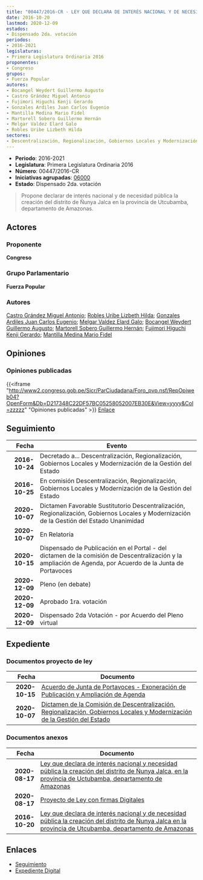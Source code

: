 ```yaml
---
title: "00447/2016-CR - LEY QUE DECLARA DE INTERÉS NACIONAL Y DE NECESIDAD PÚBLICA LA CREACIÓN DEL DISTRITO DE ÑUNYA JALCA EN LA PROVINCIA DE UTCUBAMBA, DEPARTAMENTO DE AMAZONAS"
date: 2016-10-20
lastmod: 2020-12-09
estados:
- Dispensado 2da. votación
periodos:
- 2016-2021
legislaturas:
- Primera Legislatura Ordinaria 2016
proponentes:
- Congreso
grupos:
- Fuerza Popular
autores:
- Bocangel Weydert Guillermo Augusto
- Castro Grández Miguel Antonio
- Fujimori Higuchi Kenji Gerardo
- Gonzales Ardiles Juan Carlos Eugenio
- Mantilla Medina Mario Fidel
- Martorell Sobero Guillermo Hernán
- Melgar Valdez Elard Galo
- Robles Uribe Lizbeth Hilda
sectores:
- Descentralización, Regionalización, Gobiernos Locales y Modernización de la Gestión del Estado
---
```

- **Periodo**: 2016-2021
- **Legislatura**: Primera Legislatura Ordinaria 2016
- **Número**: 00447/2016-CR
- **Iniciativas agrupadas**: [06000](../../06000/06000)
- **Estado**: Dispensado 2da. votación

> Propone declarar de interés nacional y de necesidad pública la creación del distrito de Ñunya Jalca en la provincia de Utcubamba, departamento de Amazonas.


## Actores

### Proponente

**Congreso**

### Grupo Parlamentario

**Fuerza Popular**

### Autores

[Castro Grández Miguel Antonio](mailto:mailto:macastro@congreso.gob.pe); [Robles Uribe Lizbeth Hilda](mailto:mailto:lroblesu@congreso.gob.pe); [Gonzales Ardiles Juan Carlos Eugenio](mailto:mailto:jgonzalesa@congreso.gob.pe); [Melgar Valdez Elard Galo](mailto:mailto:emelgar@congreso.gob.pe); [Bocangel Weydert Guillermo Augusto](mailto:mailto:gbocangel@congreso.gob.pe); [Martorell Sobero Guillermo Hernán](mailto:mailto:gmartorell@congreso.gob.pe); [Fujimori Higuchi Kenji Gerardo](mailto:mailto:kfujimorih@congreso.gob.pe); [Mantilla Medina Mario Fidel](mailto:mailto:mmantilla@congreso.gob.pe)

## Opiniones

### Opiniones publicadas

{{<iframe "http://www2.congreso.gob.pe/Sicr/ParCiudadana/Foro_pvp.nsf/RepOpiweb04?OpenForm&Db=D217348C22DF57BC05258052007EB30E&View=yyyy&Col=zzzzz" "Opiniones publicadas" >}}
[Enlace](http://www2.congreso.gob.pe/Sicr/ParCiudadana/Foro_pvp.nsf/RepOpiweb04?OpenForm&Db=D217348C22DF57BC05258052007EB30E&View=yyyy&Col=zzzzz)


## Seguimiento

| Fecha | Evento |
|------:|--------|
| **2016-10-24** | Decretado a... Descentralización, Regionalización, Gobiernos Locales y Modernización de la Gestión del Estado |
| **2016-10-25** | En comisión Descentralización, Regionalización, Gobiernos Locales y Modernización de la Gestión del Estado |
| **2020-10-07** | Dictamen Favorable Sustitutorio Descentralización, Regionalización, Gobiernos Locales y Modernización de la Gestión del Estado Unanimidad |
| **2020-10-07** | En Relatoría |
| **2020-10-15** | Dispensado de Publicación en el Portal - del dictamen de la comisión de Descentralización y la ampliación de Agenda, por Acuerdo de la Junta de Portavoces |
| **2020-12-09** | Pleno (en debate) |
| **2020-12-09** | Aprobado 1ra. votación |
| **2020-12-09** | Dispensado 2da Votación - por Acuerdo del Pleno virtual |

## Expediente

### Documentos proyecto de ley

| Fecha | Documento |
|------:|-----------|
| **2020-10-15** | [Acuerdo de Junta de Portavoces - Exoneración de Publicación y Ampliación de Agenda](https://leyes.congreso.gob.pe/Documentos/2016_2021/Acuerdos/Junta_Portavoces/AJP00447-20201015.pdf) |
| **2020-10-07** | [Dictamen de la Comisión de Descentralización, Regionalización, Gobiernos Locales y Modernización de la Gestión del Estado](http://www.leyes.congreso.gob.pe/Documentos/2016_2021/Dictamenes/Proyectos_de_Ley/00447DC08MAY20201007.pdf) |

### Documentos anexos

| Fecha | Documento |
|------:|-----------|
| **2020-08-17** | [Ley que declara de interés nacional y necesidad pública la creación del distrito de Ñunya Jalca, en la provincia de Uctubamba, departamento de Amazonas](http://www.leyes.congreso.gob.pe/Documentos/2016_2021/Proyectos_de_Ley_y_de_Resoluciones_Legislativas/PL06000-20200817.pdf) |
| **2020-08-17** | [Proyecto de Ley con firmas Digitales](http://www.leyes.congreso.gob.pe/Documentos/2016_2021/Proyectos_de_Ley_y_de_Resoluciones_Legislativas/Proyectos_Firmas_digitales/PL06000.pdf) |
| **2016-10-20** | [Ley que declara de interés nacional y de necesidad pública la creación del distrito de Ñunya Jalca en la provincia de Utcubamba, departamento de Amazonas](http://www.leyes.congreso.gob.pe/Documentos/2016_2021/Proyectos_de_Ley_y_de_Resoluciones_Legislativas/PL0044720161020...pdf) |

## Enlaces

- [Seguimiento](http://www2.congreso.gob.pe/Sicr/TraDocEstProc/CLProLey2016.nsf/f7fff46988ca05b1052578e100829cc7/7bbff97ac061c97205258052007d8958?OpenDocument)
- [Expediente Digital](http://www2.congreso.gob.pe/Sicr/TraDocEstProc/Expvirt_2011.nsf/visbusqptramdoc1621/00447?opendocument)

